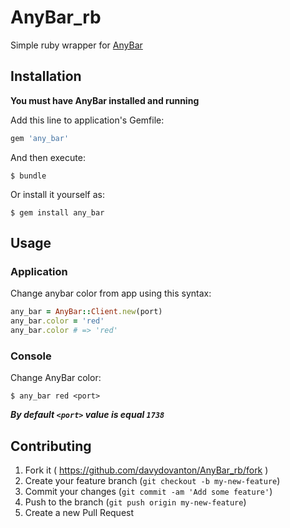 # AnyBar_rb
Simple ruby wrapper for [AnyBar](https://github.com/tonsky/AnyBar)

## Installation
**You must have AnyBar installed and running**

Add this line to application's Gemfile:

```ruby
gem 'any_bar'
```

And then execute:

    $ bundle

Or install it yourself as:

    $ gem install any_bar

## Usage
### Application
Change anybar color from app using this syntax:

``` ruby
any_bar = AnyBar::Client.new(port)
any_bar.color = 'red'
any_bar.color # => 'red'
```

### Console
Change AnyBar color:
``` 
$ any_bar red <port>
```

_**By default `<port>` value is equal `1738`**_

## Contributing
1. Fork it ( https://github.com/davydovanton/AnyBar_rb/fork )
2. Create your feature branch (`git checkout -b my-new-feature`)
3. Commit your changes (`git commit -am 'Add some feature'`)
4. Push to the branch (`git push origin my-new-feature`)
5. Create a new Pull Request
